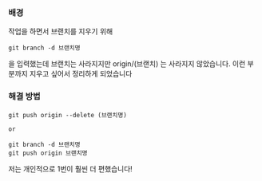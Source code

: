 <h3>배경</h3>

작업을 하면서 브랜치를 지우기 위해
```shell
git branch -d 브랜치명
```

을 입력했는데 브랜치는 사라지지만 origin/(브랜치) 는 사라지지 않았습니다. 이런 부분까지 지우고 싶어서 정리하게 되었습니다



<h3>해결 방법</h3>

```shell
git push origin --delete (브랜치명)

or

git branch -d 브랜치명
git push origin 브랜치명
```

저는 개인적으로 1번이 훨씬 더 편했습니다!

